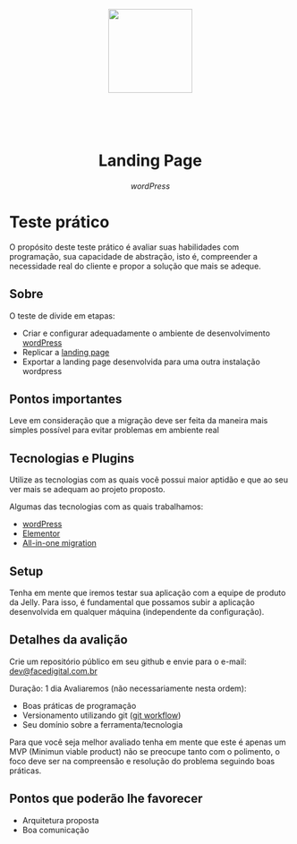 <p align="center">
	<img src="https://facedigital.com.br/images/Logo-FACE-Digital.svg" width="150">
</p>

<br><br><br>

<h1 align="center">Landing Page</h1>
<h6 align="center">wordPress</h6>

# Teste prático

O propósito deste teste prático é avaliar suas habilidades com programação, sua capacidade de abstração, isto é, compreender a necessidade real do cliente e propor a solução que mais se adeque.

## Sobre

O teste de divide em etapas:

- Criar e configurar adequadamente o ambiente de desenvolvimento [wordPress](https://br.wordpress.org/)
- Replicar a [landing page](https://github.com/lucasfullstackdev/desafios/blob/dev/junior/landing-page/landing-page.png)
- Exportar a landing page desenvolvida para uma outra instalação wordpress

## Pontos importantes

Leve em consideração que a migração deve ser feita da maneira mais simples possível para evitar problemas em ambiente real

## Tecnologias e Plugins

Utilize as tecnologias com as quais você possui maior aptidão e que ao seu ver mais se adequam ao projeto proposto.

Algumas das tecnologias com as quais trabalhamos:
- [wordPress](https://br.wordpress.org/)
- [Elementor](https://br.wordpress.org/plugins/elementor/)
- [All-in-one migration](https://br.wordpress.org/plugins/all-in-one-wp-migration/)

## Setup

Tenha em mente que iremos testar sua aplicação com a equipe de produto da Jelly. Para isso, é fundamental que possamos subir a aplicação desenvolvida em qualquer máquina (independente da configuração).

## Detalhes da avalição
Crie um repositório público em seu github e envie para o e-mail: dev@facedigital.com.br

Duração: 1 dia
Avaliaremos (não necessariamente nesta ordem):

- Boas práticas de programação
- Versionamento utilizando git ([git workflow](https://pingback.com/desenvbr/git-workflow-o-que-e-e-seus-principais-tipos))
- Seu domínio sobre a ferramenta/tecnologia

Para que você seja melhor avaliado tenha em mente que este é apenas um MVP (Minimun viable product) não se preocupe tanto com o polimento, o foco deve ser na compreensão e resolução do problema seguindo boas práticas.

## Pontos que poderão lhe favorecer

- Arquitetura proposta
- Boa comunicação
